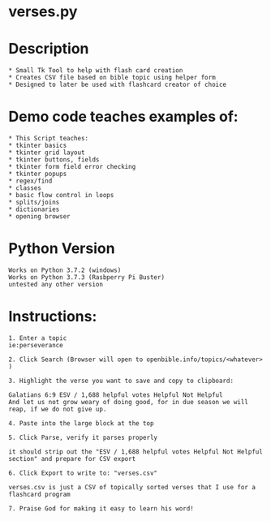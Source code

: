 # verses.py

# Description

	* Small Tk Tool to help with flash card creation 
	* Creates CSV file based on bible topic using helper form
	* Designed to later be used with flashcard creator of choice 

# Demo code teaches examples of:
	* This Script teaches:
	* tkinter basics
	* tkinter grid layout
	* tkinter buttons, fields
	* tkinter form field error checking
	* tkinter popups
	* regex/find
	* classes
	* basic flow control in loops
	* splits/joins
	* dictionaries
	* opening browser

# Python Version
	Works on Python 3.7.2 (windows)
	Works on Python 3.7.3 (Rasbperry Pi Buster)
	untested any other version

# Instructions:

	1. Enter a topic
	ie:perseverance

	2. Click Search (Browser will open to openbible.info/topics/<whatever> )

	3. Highlight the verse you want to save and copy to clipboard:

	Galatians 6:9 ESV / 1,688 helpful votes Helpful Not Helpful
	And let us not grow weary of doing good, for in due season we will reap, if we do not give up.

	4. Paste into the large block at the top

	5. Click Parse, verify it parses properly

	it should strip out the "ESV / 1,688 helpful votes Helpful Not Helpful section" and prepare for CSV export

	6. Click Export to write to: "verses.csv"

	verses.csv is just a CSV of topically sorted verses that I use for a flashcard program

	7. Praise God for making it easy to learn his word!

